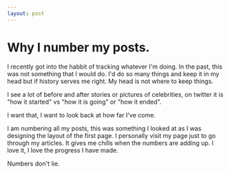 ```yaml
---
layout: post
---
```


# Why I number my posts.

I recently got into the habbit of tracking whatever I'm doing. In the past, this was not something that I would do. I'd do so many things and keep it in my head but if history serves me right. My head is not where to keep things.

I see a lot of before and after stories or pictures of celebrities, on twitter it is "how it started" vs "how it is going" or "how it ended".

I want that, I want to look back at how far I've come. 

I am numbering all my posts, this was something I looked at as I was designing the layout of the first page. I personally visit my page just to go through my articles. It gives me chills when the numbers are adding up. I love it, I love the progress I have made.

Numbers don't lie.
